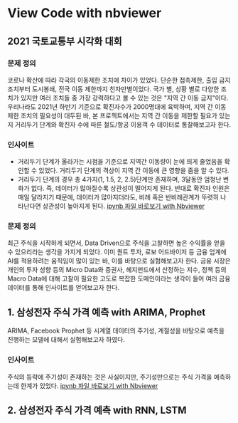 # View Code with nbviewer

## 2021 국토교통부 시각화 대회
### 문제 정의
코로나 확산에 따라 각국의 이동제한 조치에 차이가 있었다. 단순한 접촉제한, 출입 금지 조치부터 도시봉쇄, 전국 이동 제한까지 천차만별이었다.
국가 별, 상황 별로 다양한 조치가 있지만 여러 조치들 중 가장 강력하다고 볼 수 있는 것은 "지역 간 이동 금지"이다. 우리나라도 2021년 하반기 기준으로 확진자수가 2000명대에 육박하며, 지역 간 이동 제한 조치의 필요성이 대두된 바, 본 프로젝트에서는 지역 간 이동을 제한할 필요가 있는지 거리두기 단계와 확진자 수에 따른 철도/항공 이용객 수 데이터로 통찰해보고자 한다.
### 인사이트
- 거리두기 단계가 올라가는 시점을 기준으로 지역간 이동량이 눈에 띄게 줄었음을 확인할 수 있었다. 거리두기 단계의 격상이 지역 간 이동에 큰 영향을 줌을 알 수 있다.
- 거리두기 단계의 경우 총 4가지(1, 1.5, 2, 2.5)단계만 존재하며, 3달동안 엄청난 변화가 없다. 즉, 데이터가 많아질수록 상관성이 떨어지게 된다. 반대로 확진자 인원은 매일 달라지기 때문에, 데이터가 많아지더라도, 비례 혹은 반비례관계가 뚜렷히 나타난다면 상관성이 높아지게 된다.
[ipynb 파일 바로보기 with Nbviewer](https://nbviewer.jupyter.org/github/jhbale11/DataScienceLab/blob/main/Dacon/%5B%EA%B5%AD%ED%86%A0%EA%B5%90%ED%86%B5%5D%EC%BB%B4%ED%93%A8%ED%8C%85%EC%A4%91%EC%8B%AC%EC%9D%B8%EA%B0%84-%EC%A7%80%EC%97%AD%EA%B0%84%EC%9D%B4%EB%8F%99_%EA%B8%88%EC%A7%80%ED%95%98%EB%8A%94%EA%B2%8C%EB%A7%9E%EC%9D%84%EA%B9%8C.ipynb)

### 문제 정의
최근 주식을 시작하게 되면서, Data Driven으로 주식을 고찰하면 높은 수익률을 얻을 수 있으리라는 생각을 가지게 되었다.
이미 퀀트 투자, 로보 어드바이저 등 금융 업계에 AI를 적용하려는 움직임이 많이 있는 바, 이를 바탕으로 실험해보고자 한다.
금융 시장은 개인의 투자 성향 등의 Micro Data와 증권사, 헤지펀드에서 산정하는 지수, 정책 등의 Macro Data에 대해 고찰이 필요한 고도로 복잡한 도메인이라는 생각이 들어 여러 금융 데이터를 통해 인사이트를 얻어보고자 한다.

## 1. 삼성전자 주식 가격 예측 with ARIMA, Prophet
ARIMA, Facebook Prophet 등 시계열 데이터의 주기성, 계절성을 바탕으로 예측을 진행하는 모델에 대해서 실험해보고자 하였다.
### 인사이트
주식의 등락에 주기성이 존재하는 것은 사실이지만, 주기성만으로는 주식 가격을 예측하는데 한계가 있었다.
[ipynb 파일 바로보기 with Nbviewer](https://nbviewer.jupyter.org/github/jhbale11/DataScienceLab/blob/main/Dacon/%EC%82%BC%EC%84%B1%EC%A0%84%EC%9E%90%20%EC%A3%BC%EA%B0%80%20%EC%98%88%EC%B8%A1_ARIMA_PROPHET.ipynb)

## 2. 삼성전자 주식 가격 예측 with RNN, LSTM
